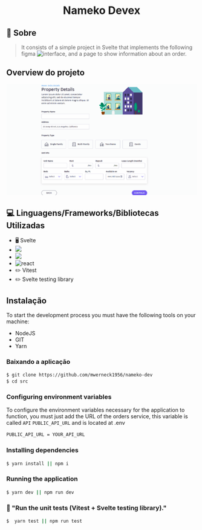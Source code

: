 <h1 align ='center' > Nameko Devex </h1>

## 🔖 Sobre

> It consists of a simple project in Svelte that implements the following figma ![interface](https://www.figma.com/file/DSl3CRb0uW5hyIUNE0rWPK/nameko-devex?node-id=0:1), and a page to show information about an order.

## Overview do projeto

![Mobile](https://github.com/mwerneck1956/nameko-dev/blob/main/Svelte.gif)

## 💻 Linguagens/Frameworks/Bibliotecas Utilizadas

- 🖥️ Svelte
- <img src = 'https://badges.aleen42.com/src/tailwindcss.svg' />
- <img src = 'https://badges.aleen42.com/src/typescript.svg'>
- <img alt = 'react' src = "https://badges.aleen42.com/src/react.svg">
- ✏️ Vitest
- ✏️ Svelte testing library

## Instalação

To start the development process you must have the following tools on your machine:

- NodeJS
- GIT
- Yarn

### Baixando a aplicação

```bash
$ git clone https://github.com/mwerneck1956/nameko-dev
$ cd src
```

### Configuring environment variables

To configure the environment variables necessary for the application to function, you must just add the URL of the orders service, this variable is called `API` `PUBLIC_API_URL` and is located at .env

```bash
PUBLIC_API_URL = YOUR_API_URL
```

### Installing dependencies

```bash
$ yarn install || npm i
```

### Running the application

```bash
$ yarn dev || npm run dev
```

### 🧪 "Run the unit tests (Vitest + Svelte testing library)."

```bash
$  yarn test || npm run test
```
